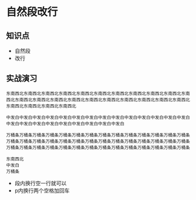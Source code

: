 自然段改行
=========

## 知识点

* 自然段
* 改行

## 实战演习

~~~
东南西北东南西北东南西北东南西北东南西北东南西北东南西北东南西北东南西北东南西北东南西北东南西北东南西北东南西北东南西北东南西北东南西北东南西北东南西北东南西北东南西北东南西北东南西北东南西北东南西北

中发白中发白中发白中发白中发白中发白中发白中发白中发白中发白中发白中发白中发白中发白中发白中发白中发白中发白中发白中发白中发白中发白中发白
    
万桶条万桶条万桶条万桶条万桶条万桶条万桶条万桶条万桶条万桶条万桶条万桶条万桶条万桶条万桶条万桶条万桶条万桶条万桶条万桶条万桶条万桶条万桶条万桶条万桶条万桶条万桶条万桶条万桶条万桶条万桶条万桶条万桶条万桶条万桶条万桶条万桶条万桶条万桶条万桶条万桶条万桶条

东南西北  
中发白  
万桶条
~~~

- 段内换行空一行就可以
- p内换行两个空格加回车